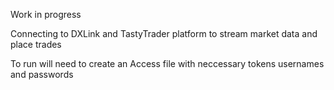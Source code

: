 Work in progress

Connecting to DXLink and TastyTrader platform to stream market data and place trades

To run will need to create an Access file with neccessary tokens usernames and passwords
